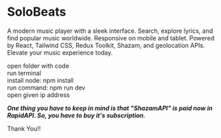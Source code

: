# SoloBeats
A modern music player with a sleek interface. Search, explore lyrics, and find popular music worldwide. Responsive on mobile and tablet. Powered by React, Tailwind CSS, Redux Toolkit, Shazam, and geolocation APIs. Elevate your music experience today.

open folder with code <br />
run terminal <br />
install node: npm install <br />
run command: npm run dev <br />
open given ip address

***One thing you have to keep in mind is that "ShazamAPI" is paid now in RapidAPI. So, you have to buy it's subscription.***

Thank You!!
